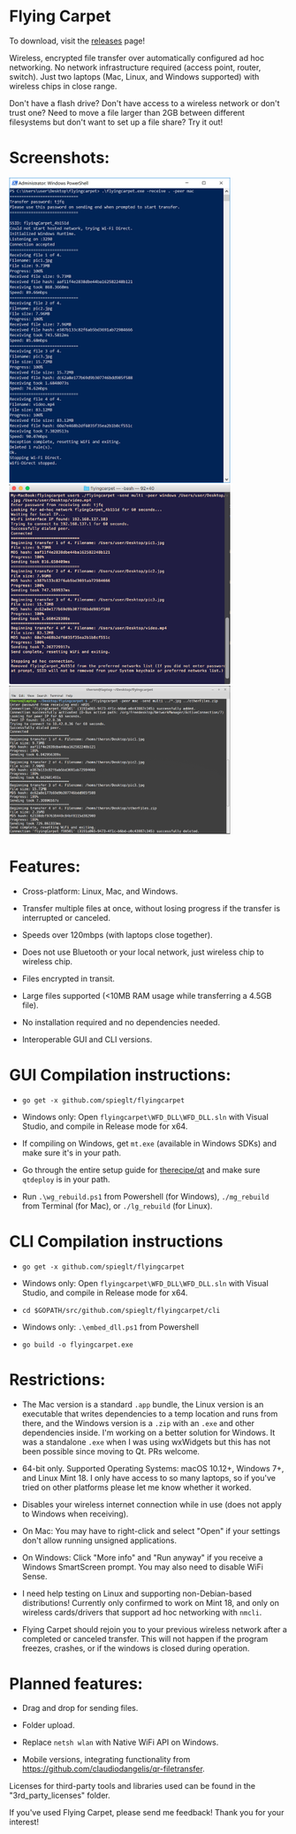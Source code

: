 # Flying Carpet

To download, visit the [releases](https://github.com/spieglt/FlyingCarpet/releases) page!

Wireless, encrypted file transfer over automatically configured ad hoc networking. No network infrastructure required (access point, router, switch). Just two laptops (Mac, Linux, and Windows supported) with wireless chips in close range.

Don't have a flash drive? Don't have access to a wireless network or don't trust one? Need to move a file larger than 2GB between different filesystems but don't want to set up a file share? Try it out!

# Screenshots:

<img src="pictures/winDemo.png" width=400> <img src="pictures/macDemo.png" width=400> <img src="pictures/linuxDemo.png" width=400> 

# Features:

+ Cross-platform: Linux, Mac, and Windows.

+ Transfer multiple files at once, without losing progress if the transfer is interrupted or canceled.

+ Speeds over 120mbps (with laptops close together).

+ Does not use Bluetooth or your local network, just wireless chip to wireless chip.

+ Files encrypted in transit.

+ Large files supported (<10MB RAM usage while transferring a 4.5GB file).

+ No installation required and no dependencies needed.

+ Interoperable GUI and CLI versions.

# GUI Compilation instructions:

+ `go get -x github.com/spieglt/flyingcarpet`

+ Windows only: Open `flyingcarpet\WFD_DLL\WFD_DLL.sln` with Visual Studio, and compile in Release mode for x64.

+ If compiling on Windows, get `mt.exe` (available in Windows SDKs) and make sure it's in your path.

+ Go through the entire setup guide for [therecipe/qt](https://github.com/therecipe/qt/wiki/Installation) and make sure `qtdeploy` is in your path.

+ Run `.\wg_rebuild.ps1` from Powershell (for Windows), `./mg_rebuild` from Terminal (for Mac), or `./lg_rebuild` (for Linux).

# CLI Compilation instructions

+ `go get -x github.com/spieglt/flyingcarpet`

+ Windows only: Open `flyingcarpet\WFD_DLL\WFD_DLL.sln` with Visual Studio, and compile in Release mode for x64.

+ `cd $GOPATH/src/github.com/spieglt/flyingcarpet/cli`

+ Windows only: `.\embed_dll.ps1` from Powershell

+ `go build -o flyingcarpet.exe`

# Restrictions:

+ The Mac version is a standard `.app` bundle, the Linux version is an executable that writes dependencies to a temp location and runs from there, and the Windows version is a `.zip` with an `.exe` and other dependencies inside. I'm working on a better solution for Windows. It was a standalone `.exe` when I was using wxWidgets but this has not been possible since moving to Qt. PRs welcome.

+ 64-bit only. Supported Operating Systems: macOS 10.12+, Windows 7+, and Linux Mint 18. I only have access to so many laptops, so if you've tried on other platforms please let me know whether it worked. 

+ Disables your wireless internet connection while in use (does not apply to Windows when receiving).

+ On Mac: You may have to right-click and select "Open" if your settings don't allow running unsigned applications. 

+ On Windows: Click "More info" and "Run anyway" if you receive a Windows SmartScreen prompt. You may also need to disable WiFi Sense.

+ I need help testing on Linux and supporting non-Debian-based distributions! Currently only confirmed to work on Mint 18, and only on wireless cards/drivers that support ad hoc networking with `nmcli`.

+ Flying Carpet should rejoin you to your previous wireless network after a completed or canceled transfer. This will not happen if the program freezes, crashes, or if the windows is closed during operation.

# Planned features:

+ Drag and drop for sending files.

+ Folder upload.

+ Replace `netsh wlan` with Native WiFi API on Windows.

+ Mobile versions, integrating functionality from https://github.com/claudiodangelis/qr-filetransfer.

Licenses for third-party tools and libraries used can be found in the "3rd_party_licenses" folder.

If you've used Flying Carpet, please send me feedback! Thank you for your interest!
